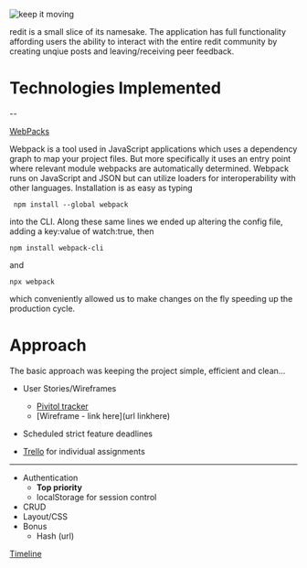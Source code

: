 ![keep it moving](https://i.imgur.com/wUsFUAS.png)

redit is a small slice of its namesake. The application has full functionality affording users the ability to interact with the entire redit community by creating unqiue posts and leaving/receiving peer feedback.


# Technologies Implemented
--

  [WebPacks](https://webpack.js.org)
  
  Webpack is a tool used in JavaScript applications which uses a dependency graph to map your project files. 
But more specifically it uses an entry point where relevant module webpacks are automatically determined. Webpack runs on JavaScript and JSON but can utilize loaders for interoperability with other languages. Installation is as easy as typing
    
     npm install --global webpack
     
  into the CLI. Along these same lines we ended up altering the config file, adding a key:value of watch:true, then 
  
    npm install webpack-cli
    
and 

    npx webpack
    
which conveniently allowed us to make changes on the fly speeding up the production cycle.

 
# Approach

The basic approach was keeping the project simple, efficient and clean...

* User Stories/Wireframes
  * [Pivitol tracker](https://www.pivotaltracker.com/n/projects/2400264)
  * [Wireframe - link here](url linkhere)

* Scheduled strict feature deadlines
* [Trello](https://trello.com/b/r4PQPK5U/redit) for individual assignments
---
* Authentication
  * **Top priority**
  * localStorage for session control
* CRUD 
* Layout/CSS
* Bonus
  * Hash (url)

 
 

[Timeline](https://github.com/gkopplin/redit/wiki/Timeline)
